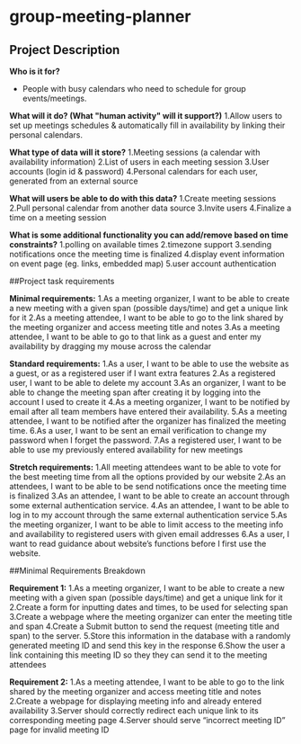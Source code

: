 # group-meeting-planner

## Project Description

**Who is it for?**
- People with busy calendars who need to schedule for group events/meetings.

**What will it do? (What "human activity" will it support?)**
1.Allow users to set up meetings schedules & automatically fill in availability by linking their personal calendars.

**What type of data will it store?**
1.Meeting sessions (a calendar with availability information)
2.List of users in each meeting session
3.User accounts (login id & password)
4.Personal calendars for each user, generated from an external source

**What will users be able to do with this data?**
1.Create meeting sessions
2.Pull personal calendar from another data source
3.Invite users
4.Finalize a time on a meeting session

**What is some additional functionality you can add/remove based on time constraints?**
1.polling on available times
2.timezone support
3.sending notifications once the meeting time is finalized
4.display event information on event page (eg. links, embedded map)
5.user account authentication



##Project task requirements

**Minimal requirements:**
1.As a meeting organizer, I want to be able to create a new meeting with a given span (possible days/time) and get a unique link for it
2.As a meeting attendee, I want to be able to go to the link shared by the meeting organizer and access meeting title and notes
3.As a meeting attendee, I want to be able to go to that link as a guest and enter my availability by dragging my mouse across the calendar

**Standard requirements:**
1.As a user, I want to be able to use the website as a guest, or as a registered user if I want extra features
2.As a registered user, I want to be able to delete my account
3.As an organizer, I want to be able to change the meeting span after creating it by logging into the account I used to create it
4.As a meeting organizer, I want to be notified by email after all team members have entered their availability.
5.As a meeting attendee, I want to be notified after the organizer has finalized the meeting time.
6.As a user, I want to be sent an email verification to change my password when I forget the password.
7.As a registered user, I want to be able to use my previously entered availability for new meetings


**Stretch requirements:**
1.All meeting attendees want to be able to vote for the best meeting time from all the options provided by our website
2.As an attendees, I want to be able to be send notifications once the meeting time is finalized
3.As an attendee, I want to be able to create an account through some external authentication service.
4.As an attendee, I want to be able to log in to my account through the same external authentication service
5.As the meeting organizer, I want to be able to limit access to the meeting info and availability to registered users with given email addresses
6.As a user, I want to read guidance about website’s functions before I first use the website.


##Minimal Requirements Breakdown


**Requirement 1:**
1.As a meeting organizer, I want to be able to create a new meeting with a given span (possible days/time) and get a unique link for it
2.Create a form for inputting dates and times, to be used for selecting span
3.Create a webpage where the meeting organizer can enter the meeting title and span
4.Create a Submit button to send the request (meeting title and span) to the server.
5.Store this information in the database with a randomly generated meeting ID and send this key in the response
6.Show the user a link containing this meeting ID so they they can send it to the meeting attendees


**Requirement 2:** 
1.As a meeting attendee, I want to be able to go to the link shared by the meeting organizer and access meeting title and notes
2.Create a webpage for displaying meeting info and already entered availability
3.Server should correctly redirect each unique link to its corresponding meeting page
4.Server should serve “incorrect meeting ID” page for invalid meeting ID




